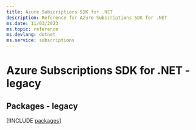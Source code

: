 ```yaml
---
title: Azure Subscriptions SDK for .NET
description: Reference for Azure Subscriptions SDK for .NET
ms.date: 11/03/2023
ms.topic: reference
ms.devlang: dotnet
ms.service: subscriptions
---
```

# Azure Subscriptions SDK for .NET - legacy
## Packages - legacy
[!INCLUDE [packages](subscriptions-index.md)]